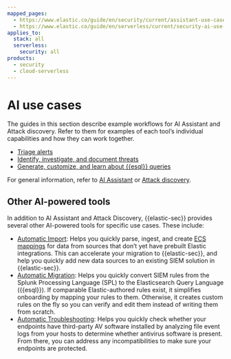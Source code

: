 ```yaml
---
mapped_pages:
  - https://www.elastic.co/guide/en/security/current/assistant-use-cases.html
  - https://www.elastic.co/guide/en/serverless/current/security-ai-use-cases.html
applies_to:
  stack: all
  serverless:
    security: all
products:
  - security
  - cloud-serverless
---
```


# AI use cases

The guides in this section describe example workflows for AI Assistant and Attack discovery. Refer to them for examples of each tool’s individual capabilities and how they can work together.

* [Triage alerts](/solutions/security/ai/triage-alerts.md)
* [Identify, investigate, and document threats](/solutions/security/ai/identify-investigate-document-threats.md)
* [Generate, customize, and learn about {{esql}} queries](/solutions/security/ai/generate-customize-learn-about-esorql-queries.md)

For general information, refer to [AI Assistant](/solutions/security/ai/ai-assistant.md) or [Attack discovery](/solutions/security/ai/attack-discovery.md).

## Other AI-powered tools

In addition to AI Assistant and Attack Discovery, {{elastic-sec}} provides several other AI-powered tools for specific use cases. These include:

* [Automatic Import](/solutions/security/get-started/automatic-import.md): Helps you quickly parse, ingest, and create [ECS mappings](https://www.elastic.co/elasticsearch/common-schema) for data from sources that don’t yet have prebuilt Elastic integrations. This can accelerate your migration to {{elastic-sec}}, and help you quickly add new data sources to an existing SIEM solution in {{elastic-sec}}.
* [Automatic Migration](/solutions/security/get-started/automatic-migration.md): Helps you quickly convert SIEM rules from the Splunk Processing Language (SPL) to the Elasticsearch Query Language ({{esql}}). If comparable Elastic-authored rules exist, it simplifies onboarding by mapping your rules to them. Otherwise, it creates custom rules on the fly so you can verify and edit them instead of writing them from scratch.
* [Automatic Troubleshooting](/solutions/security/manage-elastic-defend/identify-antivirus-software-on-hosts.md): Helps you quickly check whether your endpoints have third-party AV software installed by analyzing file event logs from your hosts to determine whether antivirus software is present. From there, you can address any incompatibilities to make sure your endpoints are protected.


